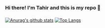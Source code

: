 ### Hi there! I'm Tahir and this is my repo 👋

### 
### 
### 

[![Anurag's github stats](https://github-readme-stats.vercel.app/api?username=misltech&theme=vue)](https://github.com/anuraghazra/github-readme-stats)
[![Top Langs](https://github-readme-stats.vercel.app/api/top-langs/?username=misltech&layout=compact&theme=vue)](https://github.com/anuraghazra/github-readme-stats)



<!--
**misltech/misltech** is a ✨ _special_ ✨ repository because its `README.md` (this file) appears on your GitHub profile.

Here are some ideas to get you started:

- 🔭 I’m currently working on ...
- 🌱 I’m currently learning ...
- 👯 I’m looking to collaborate on ...
- 🤔 I’m looking for help with ...
- 💬 Ask me about ...
- 📫 How to reach me: ...
- 😄 Pronouns: ...
- ⚡ Fun fact: ...
-->
